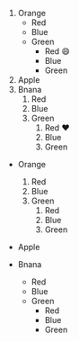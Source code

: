 1. Orange
   - Red
   - Blue
   - Green
     - Red :smile:
     - Blue
     - Green
2. Apple
3. Bnana
   1. Red
   2. Blue
   3. Green
      1. Red :heart:
      2. Blue
      3. Green

* Orange
  1. Red
  2. Blue
  3. Green
     1. Red
     2. Blue
     3. Green

* Apple
* Bnana
  - Red
  - Blue
  - Green
    - Red
    - Blue
    - Green
  
  
